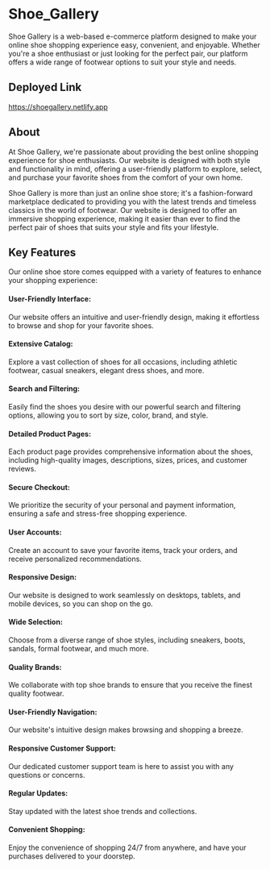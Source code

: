 # Shoe_Gallery

Shoe Gallery is a web-based e-commerce platform designed to make your online shoe shopping experience easy, convenient, and enjoyable. Whether you're a shoe enthusiast or just looking for the perfect pair, our platform offers a wide range of footwear options to suit your style and needs.

## Deployed Link

https://shoegallery.netlify.app

## About

At Shoe Gallery, we're passionate about providing the best online shopping experience for shoe enthusiasts. Our website is designed with both style and functionality in mind, offering a user-friendly platform to explore, select, and purchase your favorite shoes from the comfort of your own home. 

Shoe Gallery is more than just an online shoe store; it's a fashion-forward marketplace dedicated to providing you with the latest trends and timeless classics in the world of footwear. Our website is designed to offer an immersive shopping experience, making it easier than ever to find the perfect pair of shoes that suits your style and fits your lifestyle.

## Key Features

Our online shoe store comes equipped with a variety of features to enhance your shopping experience:

#### User-Friendly Interface:
Our website offers an intuitive and user-friendly design, making it effortless to browse and shop for your favorite shoes.

#### Extensive Catalog:
Explore a vast collection of shoes for all occasions, including athletic footwear, casual sneakers, elegant dress shoes, and more.

#### Search and Filtering:
Easily find the shoes you desire with our powerful search and filtering options, allowing you to sort by size, color, brand, and style.

#### Detailed Product Pages:
Each product page provides comprehensive information about the shoes, including high-quality images, descriptions, sizes, prices, and customer reviews.

#### Secure Checkout:
We prioritize the security of your personal and payment information, ensuring a safe and stress-free shopping experience.

#### User Accounts:
Create an account to save your favorite items, track your orders, and receive personalized recommendations.

#### Responsive Design:
Our website is designed to work seamlessly on desktops, tablets, and mobile devices, so you can shop on the go.

#### Wide Selection:
Choose from a diverse range of shoe styles, including sneakers, boots, sandals, formal footwear, and much more.

#### Quality Brands:
We collaborate with top shoe brands to ensure that you receive the finest quality footwear.

#### User-Friendly Navigation:
Our website's intuitive design makes browsing and shopping a breeze.

#### Responsive Customer Support:
Our dedicated customer support team is here to assist you with any questions or concerns.

#### Regular Updates:
Stay updated with the latest shoe trends and collections.

#### Convenient Shopping:
Enjoy the convenience of shopping 24/7 from anywhere, and have your purchases delivered to your doorstep.
